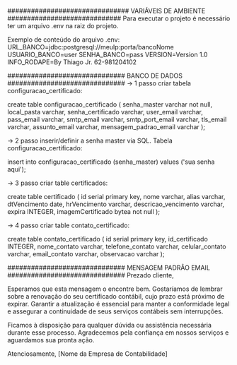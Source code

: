 ############################### VARIÁVEIS DE AMBIENTE #############################
Para executar o projeto é necessário ter um arquivo .env na raiz
do projeto.

Exemplo de conteúdo do arquivo .env:
URL_BANCO=jdbc:postgresql://meuIp:porta/bancoNome
USUARIO_BANCO=user
SENHA_BANCO=pass
VERSION=Version 1.0
INFO_RODAPE=By Thiago Jr. 62-981204102


############################## BANCO DE DADOS ##############################
-> 1 passo criar tabela configuracao_certificado:

create table configuracao_certificado (
senha_master varchar not null,
local_pasta varchar,
senha_certificado varchar,
user_email varchar,
pass_email varchar,
smtp_email varchar,
smtp_port_email varchar,
tls_email varchar,
assunto_email varchar,
mensagem_padrao_email varchar
);

-> 2 passo inserir/definir a senha master via SQL. 
Tabela configuracao_certificado:

insert into configuracao_certificado 
(senha_master) values ('sua senha aqui');

-> 3 passo criar table certificados:

create table certificado (
id serial primary key,
nome varchar,
alias varchar,
dtVencimento date,
hrVencimento varchar,
descricao_vencimento varchar,
expira INTEGER,
imagemCertificado bytea not null 
);

-> 4 passo criar table contato_certificado:

create table contato_certificado (
id serial primary key,
id_certificado INTEGER,
nome_contato varchar,
telefone_contato varchar,
celular_contato varchar,
email_contato varchar,
observacao varchar
);


############################## MENSAGEM PADRÃO EMAIL ##############################
Prezado cliente,

Esperamos que esta mensagem o encontre bem. Gostaríamos de lembrar sobre a 
renovação do seu certificado contábil, cujo prazo está próximo de expirar.
Garantir a atualização é essencial para manter a conformidade legal e assegurar a 
continuidade de seus serviços contábeis sem interrupções.

Ficamos à disposição para qualquer dúvida ou assistência necessária durante esse processo. 
Agradecemos pela confiança em nossos serviços e aguardamos sua pronta ação.

Atenciosamente,
[Nome da Empresa de Contabilidade]
